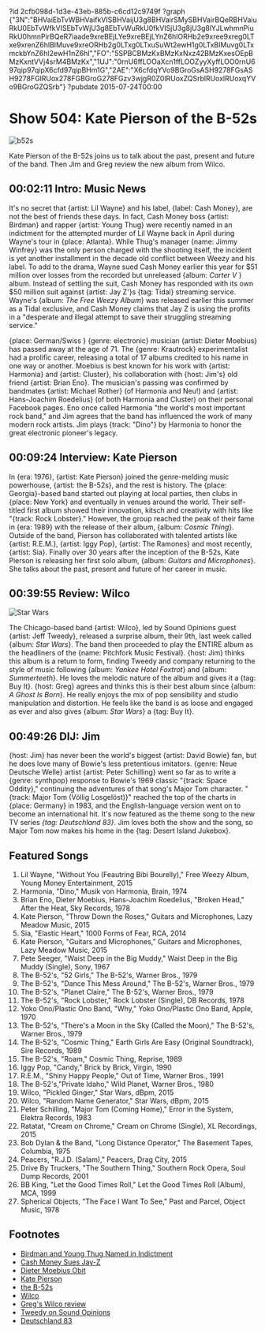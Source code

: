 ?id 2cfb098d-1d3e-43eb-885b-c6cd12c9749f
?graph {"3N":"BHVaiEbTvWBHVaifkVISBHVaijU3g8BHVairSMySBHVairBQeRBHVaiuRkU0EbTvWfkVISEbTvWjU3g8EbTvWuRkU0fkVISjU3g8jU3g8lYJLwhmnPiuRkU0hmnPirBQeR7iaade9xreBEjLYe9xreBEjLYnZ6hlORHb2e9xree9xreg0LTxe9xrenZ6hlBIMuve9xreORHb2g0LTxg0LTxuSuWt2ewH1g0LTxBIMuvg0LTxmckbYnZ6hl2ewH1nZ6hl","FO":"5SPBCBMzKxBMzKxNxz42BMzKxesOEpBMzKxntVVj4srM4BMzKx","1UJ":"0rnU6ffLOOaXcn1ffLOOZyyXyffLOO0rnU697qip97qipX6cfd97qipBHm1G","2AE":"X6cfdqYVo9BGroGsASH9278FGsASH9278FGlRUox278FGBGroG278FGzv3wjgR0Z0lRUoxZQSrblRUoxlRUoxqYVo9BGroGZQSrb"}
?pubdate 2015-07-24T00:00

# Show 504: Kate Pierson of the B-52s

![b52s](https://static.soundopinions.org/images/2015/b52s2_web.jpg)

Kate Pierson of the B-52s joins us to talk about the past, present and future of the band. Then Jim and Greg review the new album from Wilco.


## 00:02:11 Intro: Music News
It's no secret that {artist: Lil Wayne} and his label, {label: Cash Money}, are not the best of friends these days. In fact, Cash Money boss {artist: Birdman} and rapper {artist: Young Thug} were recently named in an indictment for the attempted murder of Lil Wayne back in April during Wayne's tour in {place: Atlanta}. While Thug's manager {name: Jimmy Winfrey} was the only person charged with the shooting itself, the incident is yet another installment in the decade old conflict between Weezy and his label. To add to the drama, Wayne sued Cash Money earlier this year for $51 million over losses from the recorded but unreleased {album: *Carter V* } album. Instead of settling the suit, Cash Money has responded with its own $50 million suit against {artist: Jay Z'}s {tag: Tidal} streaming service.  Wayne's {album: *The Free Weezy Album*} was released earlier this summer as a Tidal exclusive, and Cash Money claims that Jay Z is using the profits in a "desperate and illegal attempt to save their struggling streaming service." 

{place: German/Swiss } {genre: electronic} musician {artist: Dieter Moebius} has passed away at the age of 71. The {genre: Krautrock} experimentalist had a prolific career, releasing a total of 17 albums credited to his name in one way or another. Moebius is best known for his work with {artist: Harmonia} and {artist: Cluster}, his collaboration with {host: Jim's} old friend {artist: Brian Eno}. The musician's passing was confirmed by bandmates {artist: Michael Rother} (of Harmonia and Neu!) and {artist: Hans-Joachim Roedelius} (of both Harmonia and Cluster) on their personal Facebook pages. Eno once called Harmonia "the world's most important rock band," and Jim agrees that the band has influenced the work of many modern rock artists. Jim plays {track: "Dino"} by Harmonia to honor the great electronic pioneer's legacy. 



## 00:09:24 Interview: Kate Pierson

In {era: 1976}, {artist: Kate Pierson} joined the genre-melding music powerhouse, {artist: the B-52s}, and the rest is history. The {place: Georgia}-based band started out playing at local parties, then clubs in {place: New York} and eventually in venues around the world. Their self-titled first album showed their innovation, kitsch and creativity with hits like "{track: Rock Lobster}." However, the group reached the peak of their fame in {era: 1989} with the release of their album, {album: *Cosmic Thing*}. Outside of the band, Pierson has collaborated with talented artists like {artist: R.E.M.}, {artist: Iggy Pop}, {artist: The Ramones} and most recently, {artist: Sia}. Finally over 30 years after the inception of the B-52s, Kate Pierson is releasing her first solo album, {album: *Guitars and Microphones*}. She talks about the past, present and future of her career in music.

## 00:39:55 Review: Wilco
![Star Wars](https://static.soundopinions.org/assets/504/1UJ0.jpg)

The Chicago-based band {artist: Wilco}, led by Sound Opinions guest {artist: Jeff Tweedy}, released a surprise album, their 9th, last week called {album: *Star Wars*}. The band then proceeded to play the ENTIRE album as the headliners of the {name: Pitchfork Music Festival}. {host: Jim} thinks this album is a return to form, finding Tweedy and company returning to the style of music following {album: *Yankee Hotel Foxtrot*} and {album: *Summerteeth*}. He loves the melodic nature of the album and gives it a {tag: Buy It}. {host: Greg} agrees and thinks this is their best album since {album: *A Ghost Is Born*}. He really enjoys the mix of pop sensibility and studio manipulation and distortion. He feels like the band is as loose and engaged as ever and also gives {album: *Star Wars*} a {tag: Buy It}.


## 00:49:26 DIJ: Jim
{host: Jim} has never been the world's biggest {artist: David Bowie} fan, but he does love many of Bowie's less pretentious imitators. {genre: Neue Deutsche Welle} artist {artist: Peter Schilling} went so far as to write a {genre: synthpop} response to Bowie's 1969 classic "{track: Space Oddity}," continuing the adventures of that song's Major Tom character. "{track: Major Tom (Völlig Losgelöst)}" reached the top of the charts in {place: Germany} in 1983, and the English-language version went on to become an international hit. It's now featured as the theme song to the new TV series *{tag: Deutschland 83}*. Jim loves both the show and the song, so Major Tom now makes his home in the {tag: Desert Island Jukebox}.

## Featured Songs
1. Lil Wayne, "Without You (Feautring Bibi Bourelly)," Free Weezy Album, Young Money Entertainment, 2015 
2. Harmonia, "Dino," Musik von Harmonia, Brain, 1974 
3. Brian Eno, Dieter Moebius, Hans-Joachim Roedelius, "Broken Head," After the Heat, Sky Records, 1978 
4. Kate Pierson, "Throw Down the Roses," Guitars and Microphones, Lazy Meadow Music, 2015 
5. Sia, "Elastic Heart," 1000 Forms of Fear, RCA, 2014 
6. Kate Pierson, "Guitars and Microphones," Guitars and Microphones, Lazy Meadow Music, 2015 
7. Pete Seeger, "Waist Deep in the Big Muddy," Waist Deep in the Big Muddy (Single), Sony, 1967 
8. The B-52's, "52 Girls," The B-52's, Warner Bros., 1979 
9. The B-52's, "Dance This Mess Around," The B-52's, Warner Bros., 1979 
10. The B-52's, "Planet Claire," The B-52's, Warner Bros., 1979 
11. The B-52's, "Rock Lobster," Rock Lobster (Single), DB Records, 1978 
12. Yoko Ono/Plastic Ono Band, "Why," Yoko Ono/Plastic Ono Band, Apple, 1970 
13. The B-52's, "There's a Moon in the Sky (Called the Moon)," The B-52's, Warner Bros., 1979 
14. The B-52's, "Cosmic Thing," Earth Girls Are Easy (Original Soundtrack), Sire Records, 1989 
15. The B-52's, "Roam," Cosmic Thing, Reprise, 1989 
16. Iggy Pop, "Candy," Brick by Brick, Virgin, 1990 
17. R.E.M., "Shiny Happy People," Out of Time, Warner Bros., 1991 
18. The B-52's,"Private Idaho," Wild Planet, Warner Bros., 1980 
19. Wilco, "Pickled Ginger," Star Wars, dBpm, 2015 
20. Wilco, "Random Name Generator," Star Wars, dBpm, 2015  
21. Peter Schilling, "Major Tom (Coming Home)," Error in the System, Elektra Records, 1983 
22. Ratatat, "Cream on Chrome," Cream on Chrome (Single), XL Recordings, 2015 
23. Bob Dylan & the Band, "Long Distance Operator," The Basement Tapes, Columbia, 1975 
24. Peacers, "R.J.D. (Salam)," Peacers, Drag City, 2015 
25. Drive By Truckers, "The Southern Thing," Southern Rock Opera, Soul Dump Records, 2001 
26. BB King, "Let the Good Times Roll," Let the Good Times Roll (Album), MCA, 1999 
27. Spherical Objects, "The Face I Want To See," Past and Parcel, Object Music, 1978 

## Footnotes
- [Birdman and Young Thug Named in Indictment](http://pitchfork.com/news/60416-young-thug-and-birdman-accused-of-conspiring-to-kill-lil-wayne/)
- [Cash Money Sues Jay-Z](http://pitchfork.com/news/60417-cash-money-sues-jay-z-tidal-for-50-million-over-lil-waynes-the-free-weezy-album/)
- [Dieter Moebius Obit](http://consequenceofsound.net/2015/07/r-i-p-dieter-moebius-krautrock-and-electronic-pioneer-dead-at-71/)
- [Kate Pierson](http://www.katepierson.com/)
- [the B-52s](http://theb52s.com/)
- [Wilco](http://wilcoworld.net/)
- [Greg's Wilco review](http://www.chicagotribune.com/entertainment/music/kot/ct-wilco-new-record-star-wars-out-for-free-20150716-column.html)
- [Tweedy on Sound Opinions](http://www.soundopinions.org/show/460/#tweedy)
- [Deutschland 83](http://www.sundance.tv/series/deutschland-83)
